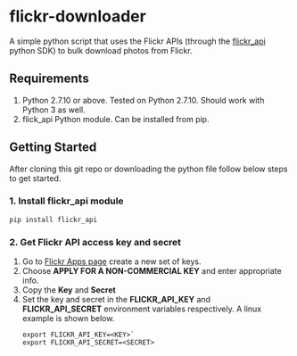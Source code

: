 # flickr-downloader
A simple python script that uses the Flickr APIs (through the [flickr_api](https://github.com/alexis-mignon/python-flickr-api) python SDK) to bulk download photos from Flickr.

## Requirements
1. Python 2.7.10 or above. Tested on Python 2.7.10. Should work with Python 3 as well.
2. flick_api Python module. Can be installed from pip.

## Getting Started
After cloning this git repo or downloading the python file follow below steps to get started.

### 1. Install flickr_api module
```pip install flickr_api```

### 2. Get Flickr API access key and secret
1. Go to [Flickr Apps page](https://www.flickr.com/services/api/keys) create a new set of keys.
2. Choose **APPLY FOR A NON-COMMERCIAL KEY** and enter appropriate info.
3. Copy the **Key** and **Secret**
4. Set the key and secret in the **FLICKR_API_KEY** and **FLICKR_API_SECRET** environment variables respectively. A linux example is shown below.
    ```
    export FLICKR_API_KEY=<KEY>`
    export FLICKR_API_SECRET=<SECRET>
    ```
